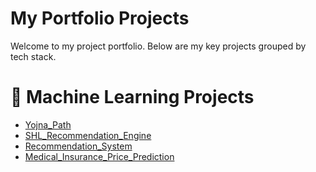 # My Portfolio Projects

Welcome to my project portfolio. Below are my key projects grouped by tech stack.
# 🧠 Machine Learning Projects
- [Yojna_Path](https://github.com/yourusername/loan-default-ml)
- [SHL_Recommendation_Engine](https://github.com/anchal405/shl_recommendation)
- [Recommendation_System](https://github.com/anchal405/recommendation-system)
- [Medical_Insurance_Price_Prediction](https://github.com/yourusername/shl-assessment-engine)
